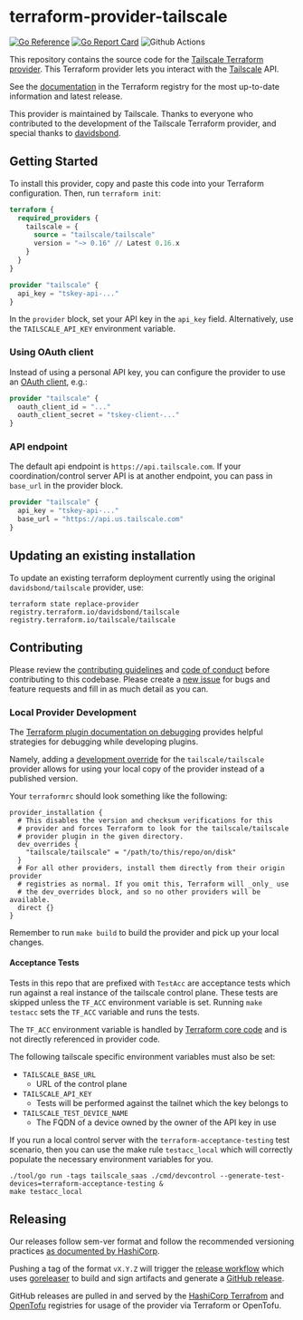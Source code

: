 # terraform-provider-tailscale

[![Go Reference](https://pkg.go.dev/badge/github.com/tailscale/terraform-provider-tailscale.svg)](https://pkg.go.dev/github.com/tailscale/terraform-provider-tailscale)
[![Go Report Card](https://goreportcard.com/badge/github.com/tailscale/terraform-provider-tailscale)](https://goreportcard.com/report/github.com/tailscale/terraform-provider-tailscale)
![Github Actions](https://github.com/tailscale/terraform-provider-tailscale/actions/workflows/ci.yml/badge.svg?branch=main)

This repository contains the source code for the [Tailscale Terraform provider](https://registry.terraform.io/providers/tailscale/tailscale).
This Terraform provider lets you interact with the [Tailscale](https://tailscale.com) API.

See the [documentation](https://registry.terraform.io/providers/tailscale/tailscale/latest/docs) in the Terraform registry
for the most up-to-date information and latest release.

This provider is maintained by Tailscale. Thanks to everyone who contributed to the development of the Tailscale Terraform provider, and special thanks to [davidsbond](https://github.com/davidsbond).

## Getting Started

To install this provider, copy and paste this code into your Terraform configuration. Then, run `terraform init`:

```terraform
terraform {
  required_providers {
    tailscale = {
      source = "tailscale/tailscale"
      version = "~> 0.16" // Latest 0.16.x
    }
  }
}

provider "tailscale" {
  api_key = "tskey-api-..."
}
```

In the `provider` block, set your API key in the `api_key` field. Alternatively, use the `TAILSCALE_API_KEY` environment variable.

### Using OAuth client

Instead of using a personal API key, you can configure the provider to use an [OAuth client](https://tailscale.com/kb/1215/oauth-clients/), e.g.:

```terraform
provider "tailscale" {
  oauth_client_id = "..."
  oauth_client_secret = "tskey-client-..."
}
```

### API endpoint

The default api endpoint is `https://api.tailscale.com`. If your coordination/control server API is at another endpoint, you can pass in `base_url` in the provider block.

```terraform
provider "tailscale" {
  api_key = "tskey-api-..."
  base_url = "https://api.us.tailscale.com"
}
```

## Updating an existing installation
To update an existing terraform deployment currently using the original `davidsbond/tailscale` provider, use:
```
terraform state replace-provider registry.terraform.io/davidsbond/tailscale registry.terraform.io/tailscale/tailscale
```

## Contributing

Please review the [contributing guidelines](./CONTRIBUTING.md) and [code of conduct](.github/CODE_OF_CONDUCT.md) before
contributing to this codebase. Please create a [new issue](https://github.com/tailscale/terraform-provider-tailscale/issues/new/choose)
for bugs and feature requests and fill in as much detail as you can.

### Local Provider Development

The [Terraform plugin documentation on debugging](https://developer.hashicorp.com/terraform/plugin/debugging)
provides helpful strategies for debugging while developing plugins.

Namely, adding a [development override](https://developer.hashicorp.com/terraform/cli/config/config-file#development-overrides-for-provider-developers)
for the `tailscale/tailscale` provider allows for using your local copy of the provider instead of a published version.

Your `terraformrc` should look something like the following:

```hcl
provider_installation {
  # This disables the version and checksum verifications for this
  # provider and forces Terraform to look for the tailscale/tailscale
  # provider plugin in the given directory.
  dev_overrides {
    "tailscale/tailscale" = "/path/to/this/repo/on/disk"
  }
  # For all other providers, install them directly from their origin provider
  # registries as normal. If you omit this, Terraform will _only_ use
  # the dev_overrides block, and so no other providers will be available.
  direct {}
}
```

Remember to run `make build` to build the provider and pick up your local changes.

#### Acceptance Tests

Tests in this repo that are prefixed with `TestAcc` are acceptance tests which run against a real instance of the tailscale control plane.
These tests are skipped unless the `TF_ACC` environment variable is set.
Running `make testacc` sets the `TF_ACC` variable and runs the tests.

The `TF_ACC` environment variable is handled by [Terraform core code](https://developer.hashicorp.com/terraform/plugin/sdkv2/testing/acceptance-tests#requirements-and-recommendations)
and is not directly referenced in provider code.

The following tailscale specific environment variables must also be set:
- `TAILSCALE_BASE_URL`
  - URL of the control plane
- `TAILSCALE_API_KEY`
  - Tests will be performed against the tailnet which the key belongs to
- `TAILSCALE_TEST_DEVICE_NAME`
  - The FQDN of a device owned by the owner of the API key in use

If you run a local control server with the `terraform-acceptance-testing` test scenario, then you can use the make rule `testacc_local`
which will correctly populate the necessary environment variables for you.

```
./tool/go run -tags tailscale_saas ./cmd/devcontrol --generate-test-devices=terraform-acceptance-testing &
make testacc_local
```

## Releasing

Our releases follow sem-ver format and follow the recommended versioning practices [as documented by HashiCorp](https://developer.hashicorp.com/terraform/plugin/best-practices/versioning). 

Pushing a tag of the format `vX.Y.Z` will trigger the [release workflow](./.github/workflows/release.yml) which uses [goreleaser](https://github.com/goreleaser/goreleaser) to build and sign artifacts and generate a [GitHub release](https://github.com/tailscale/terraform-provider-tailscale/releases).

GitHub releases are pulled in and served by the [HashiCorp Terrafrom](https://registry.terraform.io/providers/tailscale/tailscale/latest) and [OpenTofu](https://github.com/opentofu/registry/blob/main/providers/t/tailscale/tailscale.json) registries for usage of the provider via Terraform or OpenTofu.
